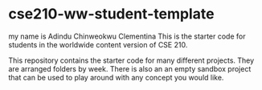 # cse210-ww-student-template
my name is Adindu Chinweokwu Clementina
This is the starter code for students in the worldwide content version of CSE 210.

This repository contains the starter code for many different projects. They are arranged folders by week. There is also an an empty sandbox project that can be used to play around with any concept you would like.

